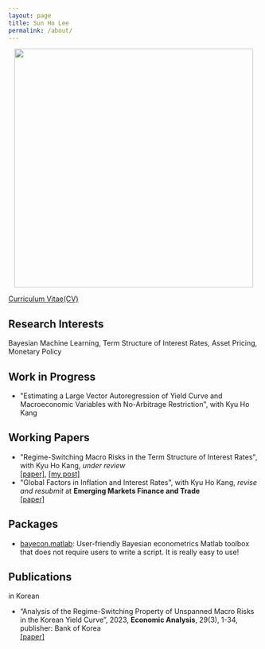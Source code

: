 ```yaml
---
layout: page
title: Sun Ho Lee
permalink: /about/
---
```


<p style="text-align: center;">
  <a href="url"><img src="https://econpreference.github.io/images/self.jpeg" width="480" ></a>
</p>

[Curriculum Vitae(CV)](https://github.com/econPreference/econPreference.github.io/blob/master/CV.pdf)

## Research Interests

Bayesian Machine Learning, Term Structure of Interest Rates, Asset Pricing, Monetary Policy

## Work in Progress

- "Estimating a Large Vector Autoregression of Yield Curve and Macroeconomic Variables with No-Arbitrage Restriction", with Kyu Ho Kang

## Working Papers

- "Regime-Switching Macro Risks in the Term Structure of Interest Rates", with Kyu Ho Kang, _under review_\
  [[paper]](https://papers.ssrn.com/sol3/papers.cfm?abstract_id=4414404), [[my post]](https://econpreference.github.io/RSmacro/)
- "Global Factors in Inflation and Interest Rates", with Kyu Ho Kang, _revise and resubmit_ at **Emerging Markets Finance and Trade**\
  [[paper]](https://papers.ssrn.com/sol3/papers.cfm?abstract_id=3874405)

## Packages

- [bayecon.matlab](https://github.com/econPreference/bayecon.matlab): User-friendly Bayesian econometrics Matlab toolbox that does not require users to write a script. It is really easy to use!

## Publications

in Korean

- “Analysis of the Regime-Switching Property of Unspanned Macro Risks in the Korean Yield Curve”, 2023, **Economic Analysis**, 29(3), 1-34, publisher: Bank of Korea\
  [[paper]](https://www.bok.or.kr/imer/bbs/P0000556/view.do?nttId=10079760&menuNo=500783&pageIndex=1)
